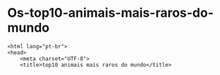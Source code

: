 # Os-top10-animais-mais-raros-do-mundo
<!DOCTYPEhtml>
    <html lang="pt-br">
    <head>
        <meta charset="UTF-8">
        <title>top10 animais mais raros do mundo</title>